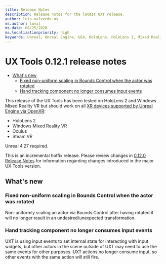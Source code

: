 ```yaml
---
title: Release Notes
description: Release notes for the latest UXT release.
author: luis-valverde-ms
ms.author: luval
ms.date: 08/25/2020
ms.localizationpriority: high
keywords: Unreal, Unreal Engine, UE4, HoloLens, HoloLens 2, Mixed Reality, development, MRTK, UXT, UX Tools, release notes
---
```


# UX Tools 0.12.1 release notes

- [What's new](#whats-new)
  - [Fixed non-uniform scaling in Bounds Control when the actor was rotated](#fixed-non-uniform-scaling-in-bounds-control-when-the-actor-was-rotated)
  - [Hand tracking component no longer consumes input events](#hand-tracking-component-no-longer-consumes-input-events)

This release of the UX Tools has been tested on HoloLens 2 and Windows Mixed Reality VR but should work on all [XR devices supported by Unreal Engine via OpenXR](https://docs.unrealengine.com/en-US/SharingAndReleasing/XRDevelopment/OpenXR/#platformsupport):
- HoloLens 2
- Windows Mixed Reality VR
- Oculus
- Steam VR

Unreal 4.27 required.

This is an incremental hotfix release. Please review changes in [0.12.0 Release Notes](https://microsoft.github.io/MixedReality-UXTools-Unreal/version/public/0.12.x/Docs/ReleaseNotes.html) for information regarding changes introduced in the major UX Tools version.

## What's new

### Fixed non-uniform scaling in Bounds Control when the actor was rotated

Non-uniformly scaling an actor via Bounds Control after having rotated it will no longer result in an undesired/unexpected transformation.

### Hand tracking component no longer consumes input events

UXT is using input events to set internal state for interacting with input widgets, but other actors in the scene outside of UXT may need to use the same events for other purposes. UXT actions no longer consume input, so other events with the same action will still fire.
